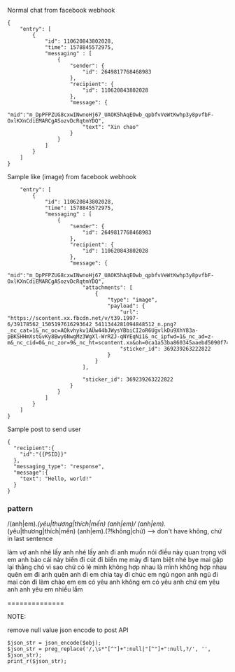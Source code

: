 Normal chat from facebook webhook
```
{
	"entry": [
		{
			"id": 110620843802028,
			"time": 1578845572975,
			"messaging"	: [
				{
					"sender": {
						"id": 2649817768468983
					},
					"recipient": {
						"id": 110620843802028
					},
					"message": {
						"mid":"m_DpPFPZUG8cxwINwnoHj67_UAOK5hAqEOwb_qpbfvVeWtKwhp3y8pvfbF-OxlKXnCdiEMARCgASozvDcRqtmYDQ",
						"text": "Xin chao"
					}
				}	
			]
		}
	]
}
```


Sample like (image) from facebook webhook

```{
	"entry": [
		{
			"id": 110620843802028,
			"time": 1578845572975,
			"messaging"	: [
				{
					"sender": {
						"id": 2649817768468983
					},
					"recipient": {
						"id": 110620843802028
					},
					"message": {
						"mid":"m_DpPFPZUG8cxwINwnoHj67_UAOK5hAqEOwb_qpbfvVeWtKwhp3y8pvfbF-OxlKXnCdiEMARCgASozvDcRqtmYDQ",
						"attachments": [
							{
								"type": "image",
								"payload": {
									"url": "https://scontent.xx.fbcdn.net/v/t39.1997-6/39178562_1505197616293642_5411344281094848512_n.png?_nc_cat=1&_nc_oc=AQkvhykv1AUw44bJWysYBbiCI2oR6UgvlkDu9XhY83a-pBKSHHmXstGvKy8Bwy6NwgMz3WgXl-WrRZJ-qNYEqNi1&_nc_ipfwd=1&_nc_ad=z-m&_nc_cid=0&_nc_zor=9&_nc_ht=scontent.xx&oh=0ca1a53ba860345aaebd5090f74ba4be&oe=5E91FC75",
									"sticker_id": 369239263222822
								}
							}
						],

						"sticker_id": 369239263222822
					}
				}	
			]
		}
	]
}
```

Sample post to send user

```
{
  "recipient":{
    "id":"{{PSID}}"
  },
  "messaging_type": "response",
  "message":{
	"text": "Hello, world!"
  }
}
```

###  pattern 

/(anh|em).*(yêu|thương|thích|mến) (anh|em)/
(anh|em).*(yêu|thương|thích|mến) (anh|em).(?!không|chứ)
--> don't have không, chứ in last sentence

làm vợ anh nhé
lấy anh nhé
lấy anh đi
anh muốn nói điều này quan trọng với em
anh bảo cái này
biến đi
cút đi
biến mẹ mày đi
tạm biệt nhé
bye
mai gặp lại
thằng chó
vì sao chứ
có lẽ  mình không hợp nhau
là mình không hợp nhau
quên em đi anh
quên anh đi em
chia tay đi
chúc em ngủ ngon
anh ngủ đi mai còn đi làm
chào em
em có yêu anh không
em có yêu anh chứ
em yêu anh
anh yêu em nhiều lắm


==============

NOTE: 

remove null value json encode to post API
```
$json_str = json_encode($obj);
$json_str = preg_replace('/,\s*"[^"]+":null|"[^"]+":null,?/', '', $json_str);
print_r($json_str);
```